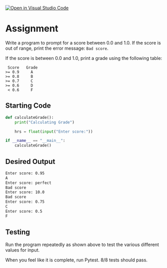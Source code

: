 [![Open in Visual Studio Code](https://classroom.github.com/assets/open-in-vscode-c66648af7eb3fe8bc4f294546bfd86ef473780cde1dea487d3c4ff354943c9ae.svg)](https://classroom.github.com/online_ide?assignment_repo_id=9902477&assignment_repo_type=AssignmentRepo)
# Assignment
Write a program to prompt for a score between 0.0 and 1.0. If the score is out of range, print the error message: `Bad score`. 

If the score is between 0.0 and 1.0, print a grade using the following table:


```
 Score   Grade
>= 0.9     A
>= 0.8     B
>= 0.7     C
>= 0.6     D
 < 0.6     F
```

## Starting Code
```python
def calculateGrade():
    print("Calculating Grade")

    hrs = float(input("Enter score:"))

if __name__ == "__main__":
    calculateGrade()
```

## Desired Output
```bash
Enter score: 0.95
A
Enter score: perfect
Bad score
Enter score: 10.0
Bad score
Enter score: 0.75
C
Enter score: 0.5
F
```

## Testing
Run the program repeatedly as shown above to test the various different values for input.

When you feel like it is complete, run Pytest. 8/8 tests should pass. 
